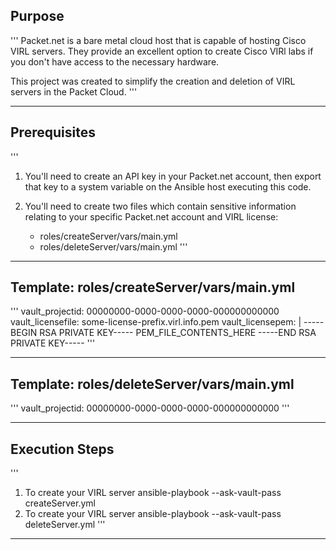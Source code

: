 ## Purpose
'''
Packet.net is a bare metal cloud host that is capable of hosting Cisco VIRL servers. They provide an excellent option to create Cisco VIRl labs if you don't have access to the necessary hardware.

This project was created to simplify the creation and deletion of VIRL servers in the Packet Cloud.
'''

---
## Prerequisites
'''
1. You'll need to create an API key in your Packet.net account, then export that key to a system variable on the Ansible host executing this code.

2. You'll need to create two files which contain sensitive information relating to your specific Packet.net account and VIRL license:
   - roles/createServer/vars/main.yml
   - roles/deleteServer/vars/main.yml
'''


---
## Template: roles/createServer/vars/main.yml
'''
vault_projectid: 00000000-0000-0000-0000-000000000000
vault_licensefile: some-license-prefix.virl.info.pem
vault_licensepem: |
              -----BEGIN RSA PRIVATE KEY-----
              PEM_FILE_CONTENTS_HERE
              -----END RSA PRIVATE KEY-----
'''


---
## Template: roles/deleteServer/vars/main.yml
'''
vault_projectid: 00000000-0000-0000-0000-000000000000
'''


---
## Execution Steps
'''
1. To create your VIRL server
   ansible-playbook --ask-vault-pass createServer.yml
2. To create your VIRL server
   ansible-playbook --ask-vault-pass deleteServer.yml
'''


---
